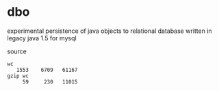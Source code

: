 # dbo
experimental persistence of java objects to relational database written in legacy java 1.5 for mysql

source
```
wc
   1553    6709   61167
gzip wc
     59     230   11015
```

